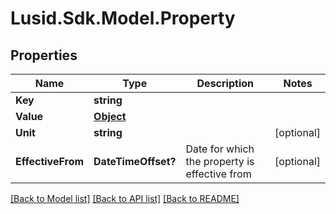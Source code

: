
# Lusid.Sdk.Model.Property

## Properties

Name | Type | Description | Notes
------------ | ------------- | ------------- | -------------
**Key** | **string** |  | 
**Value** | [**Object**](.md) |  | 
**Unit** | **string** |  | [optional] 
**EffectiveFrom** | **DateTimeOffset?** | Date for which the property is effective from | [optional] 

[[Back to Model list]](../README.md#documentation-for-models)
[[Back to API list]](../README.md#documentation-for-api-endpoints)
[[Back to README]](../README.md)

